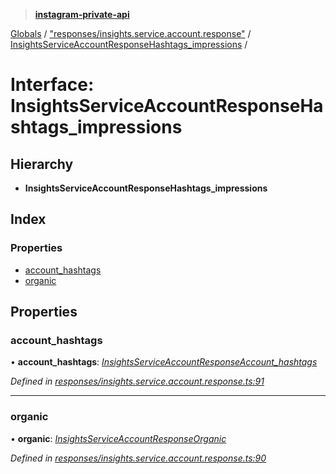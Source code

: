 > **[instagram-private-api](../README.md)**

[Globals](../README.md) / ["responses/insights.service.account.response"](../modules/_responses_insights_service_account_response_.md) / [InsightsServiceAccountResponseHashtags_impressions](_responses_insights_service_account_response_.insightsserviceaccountresponsehashtags_impressions.md) /

# Interface: InsightsServiceAccountResponseHashtags_impressions

## Hierarchy

* **InsightsServiceAccountResponseHashtags_impressions**

## Index

### Properties

* [account_hashtags](_responses_insights_service_account_response_.insightsserviceaccountresponsehashtags_impressions.md#account_hashtags)
* [organic](_responses_insights_service_account_response_.insightsserviceaccountresponsehashtags_impressions.md#organic)

## Properties

###  account_hashtags

• **account_hashtags**: *[InsightsServiceAccountResponseAccount_hashtags](_responses_insights_service_account_response_.insightsserviceaccountresponseaccount_hashtags.md)*

*Defined in [responses/insights.service.account.response.ts:91](https://github.com/dilame/instagram-private-api/blob/173bc62/src/responses/insights.service.account.response.ts#L91)*

___

###  organic

• **organic**: *[InsightsServiceAccountResponseOrganic](_responses_insights_service_account_response_.insightsserviceaccountresponseorganic.md)*

*Defined in [responses/insights.service.account.response.ts:90](https://github.com/dilame/instagram-private-api/blob/173bc62/src/responses/insights.service.account.response.ts#L90)*